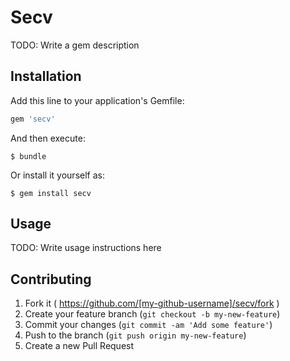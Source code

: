 # Secv

TODO: Write a gem description

## Installation

Add this line to your application's Gemfile:

```ruby
gem 'secv'
```

And then execute:

    $ bundle

Or install it yourself as:

    $ gem install secv

## Usage

TODO: Write usage instructions here

## Contributing

1. Fork it ( https://github.com/[my-github-username]/secv/fork )
2. Create your feature branch (`git checkout -b my-new-feature`)
3. Commit your changes (`git commit -am 'Add some feature'`)
4. Push to the branch (`git push origin my-new-feature`)
5. Create a new Pull Request
